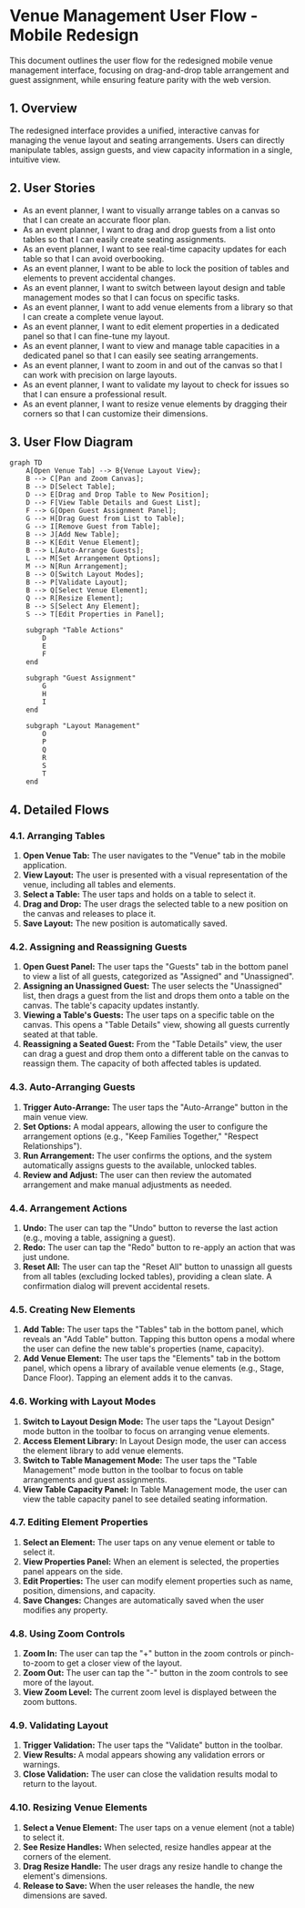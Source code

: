 # Venue Management User Flow - Mobile Redesign

This document outlines the user flow for the redesigned mobile venue management interface, focusing on drag-and-drop table arrangement and guest assignment, while ensuring feature parity with the web version.

## 1. Overview

The redesigned interface provides a unified, interactive canvas for managing the venue layout and seating arrangements. Users can directly manipulate tables, assign guests, and view capacity information in a single, intuitive view.

## 2. User Stories

*   As an event planner, I want to visually arrange tables on a canvas so that I can create an accurate floor plan.
*   As an event planner, I want to drag and drop guests from a list onto tables so that I can easily create seating assignments.
*   As an event planner, I want to see real-time capacity updates for each table so that I can avoid overbooking.
*   As an event planner, I want to be able to lock the position of tables and elements to prevent accidental changes.
*   As an event planner, I want to switch between layout design and table management modes so that I can focus on specific tasks.
*   As an event planner, I want to add venue elements from a library so that I can create a complete venue layout.
*   As an event planner, I want to edit element properties in a dedicated panel so that I can fine-tune my layout.
*   As an event planner, I want to view and manage table capacities in a dedicated panel so that I can easily see seating arrangements.
*   As an event planner, I want to zoom in and out of the canvas so that I can work with precision on large layouts.
*   As an event planner, I want to validate my layout to check for issues so that I can ensure a professional result.
*   As an event planner, I want to resize venue elements by dragging their corners so that I can customize their dimensions.

## 3. User Flow Diagram

```mermaid
graph TD
    A[Open Venue Tab] --> B{Venue Layout View};
    B --> C[Pan and Zoom Canvas];
    B --> D[Select Table];
    D --> E[Drag and Drop Table to New Position];
    D --> F[View Table Details and Guest List];
    F --> G[Open Guest Assignment Panel];
    G --> H[Drag Guest from List to Table];
    G --> I[Remove Guest from Table];
    B --> J[Add New Table];
    B --> K[Edit Venue Element];
    B --> L[Auto-Arrange Guests];
    L --> M[Set Arrangement Options];
    M --> N[Run Arrangement];
    B --> O[Switch Layout Modes];
    B --> P[Validate Layout];
    B --> Q[Select Venue Element];
    Q --> R[Resize Element];
    B --> S[Select Any Element];
    S --> T[Edit Properties in Panel];

    subgraph "Table Actions"
        D
        E
        F
    end

    subgraph "Guest Assignment"
        G
        H
        I
    end

    subgraph "Layout Management"
        O
        P
        Q
        R
        S
        T
    end
```

## 4. Detailed Flows

### 4.1. Arranging Tables

1.  **Open Venue Tab:** The user navigates to the "Venue" tab in the mobile application.
2.  **View Layout:** The user is presented with a visual representation of the venue, including all tables and elements.
3.  **Select a Table:** The user taps and holds on a table to select it.
4.  **Drag and Drop:** The user drags the selected table to a new position on the canvas and releases to place it.
5.  **Save Layout:** The new position is automatically saved.

### 4.2. Assigning and Reassigning Guests

1.  **Open Guest Panel:** The user taps the "Guests" tab in the bottom panel to view a list of all guests, categorized as "Assigned" and "Unassigned".
2.  **Assigning an Unassigned Guest:** The user selects the "Unassigned" list, then drags a guest from the list and drops them onto a table on the canvas. The table's capacity updates instantly.
3.  **Viewing a Table's Guests:** The user taps on a specific table on the canvas. This opens a "Table Details" view, showing all guests currently seated at that table.
4.  **Reassigning a Seated Guest:** From the "Table Details" view, the user can drag a guest and drop them onto a different table on the canvas to reassign them. The capacity of both affected tables is updated.

### 4.3. Auto-Arranging Guests

1.  **Trigger Auto-Arrange:** The user taps the "Auto-Arrange" button in the main venue view.
2.  **Set Options:** A modal appears, allowing the user to configure the arrangement options (e.g., "Keep Families Together," "Respect Relationships").
3.  **Run Arrangement:** The user confirms the options, and the system automatically assigns guests to the available, unlocked tables.
4.  **Review and Adjust:** The user can then review the automated arrangement and make manual adjustments as needed.

### 4.4. Arrangement Actions

1.  **Undo:** The user can tap the "Undo" button to reverse the last action (e.g., moving a table, assigning a guest).
2.  **Redo:** The user can tap the "Redo" button to re-apply an action that was just undone.
3.  **Reset All:** The user can tap the "Reset All" button to unassign all guests from all tables (excluding locked tables), providing a clean slate. A confirmation dialog will prevent accidental resets.

### 4.5. Creating New Elements

1.  **Add Table:** The user taps the "Tables" tab in the bottom panel, which reveals an "Add Table" button. Tapping this button opens a modal where the user can define the new table's properties (name, capacity).
2.  **Add Venue Element:** The user taps the "Elements" tab in the bottom panel, which opens a library of available venue elements (e.g., Stage, Dance Floor). Tapping an element adds it to the canvas.
### 4.6. Working with Layout Modes

1.  **Switch to Layout Design Mode:** The user taps the "Layout Design" mode button in the toolbar to focus on arranging venue elements.
2.  **Access Element Library:** In Layout Design mode, the user can access the element library to add venue elements.
3.  **Switch to Table Management Mode:** The user taps the "Table Management" mode button in the toolbar to focus on table arrangements and guest assignments.
4.  **View Table Capacity Panel:** In Table Management mode, the user can view the table capacity panel to see detailed seating information.

### 4.7. Editing Element Properties

1.  **Select an Element:** The user taps on any venue element or table to select it.
2.  **View Properties Panel:** When an element is selected, the properties panel appears on the side.
3.  **Edit Properties:** The user can modify element properties such as name, position, dimensions, and capacity.
4.  **Save Changes:** Changes are automatically saved when the user modifies any property.

### 4.8. Using Zoom Controls

1.  **Zoom In:** The user can tap the "+" button in the zoom controls or pinch-to-zoom to get a closer view of the layout.
2.  **Zoom Out:** The user can tap the "-" button in the zoom controls to see more of the layout.
3.  **View Zoom Level:** The current zoom level is displayed between the zoom buttons.

### 4.9. Validating Layout

1.  **Trigger Validation:** The user taps the "Validate" button in the toolbar.
2.  **View Results:** A modal appears showing any validation errors or warnings.
3.  **Close Validation:** The user can close the validation results modal to return to the layout.

### 4.10. Resizing Venue Elements

1.  **Select a Venue Element:** The user taps on a venue element (not a table) to select it.
2.  **See Resize Handles:** When selected, resize handles appear at the corners of the element.
3.  **Drag Resize Handle:** The user drags any resize handle to change the element's dimensions.
4.  **Release to Save:** When the user releases the handle, the new dimensions are saved.
